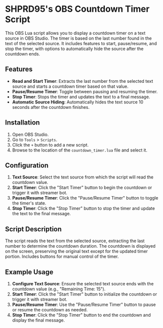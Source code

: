 # SHPRD95's OBS Countdown Timer Script

This OBS Lua script allows you to display a countdown timer on a text source in OBS Studio. The timer is based on the last number found in the text of the selected source. It includes features to start, pause/resume, and stop the timer, with options to automatically hide the source after the countdown ends.

## Features

- **Read and Start Timer**: Extracts the last number from the selected text source and starts a countdown timer based on that value.
- **Pause/Resume Timer**: Toggle between pausing and resuming the timer.
- **Stop Timer**: Stops the timer and updates the text to a final message.
- **Automatic Source Hiding**: Automatically hides the text source 10 seconds after the countdown finishes.

## Installation

1. Open OBS Studio.
2. Go to `Tools` > `Scripts`.
3. Click the `+` button to add a new script.
4. Browse to the location of the `countdown_timer.lua` file and select it.

## Configuration

1. **Text Source**: Select the text source from which the script will read the countdown value.
2. **Start Timer**: Click the "Start Timer" button to begin the countdown or trigger it with streamer bot.
3. **Pause/Resume Timer**: Click the "Pause/Resume Timer" button to toggle the timer's state.
4. **Stop Timer**: Click the "Stop Timer" button to stop the timer and update the text to the final message.

## Script Description

The script reads the text from the selected source, extracting the last number to determine the countdown duration. The countdown is displayed on the screen, preserving the original text except for the updated timer portion. Includes buttons for manual control of the timer.

## Example Usage

1. **Configure Text Source**: Ensure the selected text source ends with the countdown value (e.g., "Remaining Time: 15").
2. **Start Timer**: Click the "Start Timer" button to initialize the countdown or trigger it with streamer bot.
3. **Pause/Resume Timer**: Use the "Pause/Resume Timer" button to pause or resume the countdown as needed.
4. **Stop Timer**: Click the "Stop Timer" button to end the countdown and display the final message.